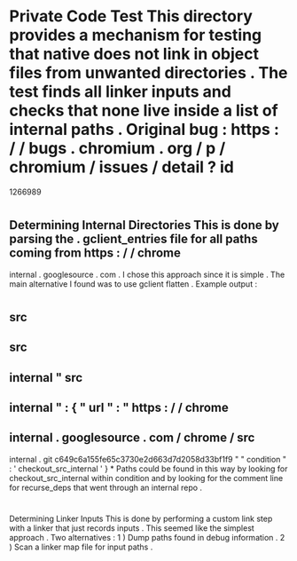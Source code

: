 #
Private
Code
Test
This
directory
provides
a
mechanism
for
testing
that
native
does
not
link
in
object
files
from
unwanted
directories
.
The
test
finds
all
linker
inputs
and
checks
that
none
live
inside
a
list
of
internal
paths
.
Original
bug
:
https
:
/
/
bugs
.
chromium
.
org
/
p
/
chromium
/
issues
/
detail
?
id
=
1266989
#
#
Determining
Internal
Directories
This
is
done
by
parsing
the
.
gclient_entries
file
for
all
paths
coming
from
https
:
/
/
chrome
-
internal
.
googlesource
.
com
.
I
chose
this
approach
since
it
is
simple
.
The
main
alternative
I
found
was
to
use
gclient
flatten
.
Example
output
:
#
src
-
>
src
-
internal
"
src
-
internal
"
:
{
"
url
"
:
"
https
:
/
/
chrome
-
internal
.
googlesource
.
com
/
chrome
/
src
-
internal
.
git
c649c6a155fe65c3730e2d663d7d2058d33bf1f9
"
"
condition
"
:
'
checkout_src_internal
'
}
*
Paths
could
be
found
in
this
way
by
looking
for
checkout_src_internal
within
condition
and
by
looking
for
the
comment
line
for
recurse_deps
that
went
through
an
internal
repo
.
#
#
Determining
Linker
Inputs
This
is
done
by
performing
a
custom
link
step
with
a
linker
that
just
records
inputs
.
This
seemed
like
the
simplest
approach
.
Two
alternatives
:
1
)
Dump
paths
found
in
debug
information
.
2
)
Scan
a
linker
map
file
for
input
paths
.
